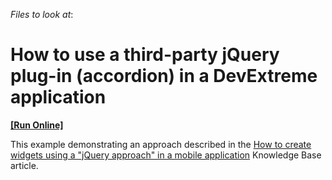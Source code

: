 <!-- default file list -->
*Files to look at*:

<!-- default file list end -->
# How to use a third-party jQuery plug-in (accordion) in a DevExtreme application
<!-- run online -->
**[[Run Online]](https://codecentral.devexpress.com/e4468)**
<!-- run online end -->


<p>This example demonstrating an approach described in the <a href="https://www.devexpress.com/Support/Center/p/KA18684">How to create widgets using a "jQuery approach" in a mobile application</a> Knowledge Base article.</p>

<br/>


